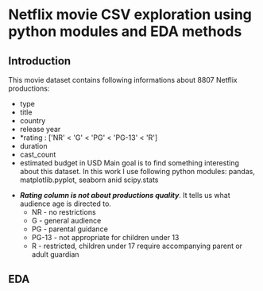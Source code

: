 # Netflix movie CSV exploration using python modules and EDA methods

## Introduction
This movie dataset contains following informations about 8807 Netflix productions:
+ type
+ title
+ country
+ release year
+ *rating : ['NR' < 'G' < 'PG' < 'PG-13' < 'R']
+ duration
+ cast_count
+ estimated budget in USD
Main goal is to find something interesting about this dataset.
In this work I use following python modules: pandas, matplotlib.pyplot, seaborn anid scipy.stats

* ***Rating column is not about productions quality***. It tells us what audience age is directed to.
  + NR - no restrictions
  + G  - general audience
  + PG - parental guidance
  + PG-13 - not appropriate for children under 13
  + R  - restricted, children under 17 require accompanying parent or adult guardian

## EDA


